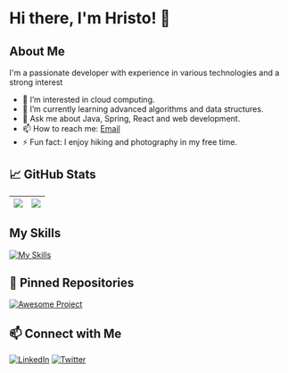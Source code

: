 # Hi there, I'm Hristo! 👋

## About Me

I'm a passionate developer with experience in various technologies and a strong interest
- 👀 I’m interested in cloud computing.
- 🌱 I’m currently learning advanced algorithms and data structures.
- 💬 Ask me about Java, Spring, React and web development.
- 📫 How to reach me: [Email](mailto:hsivov@students.softuni.bg)
- ⚡ Fun fact: I enjoy hiking and photography in my free time.

## 📈 GitHub Stats

| <img src="https://github-readme-stats.vercel.app/api/top-langs/?username=hsivov&layout=compact&hide_border=true&theme=transparent" /> | <img src="https://github-readme-stats.vercel.app/api?username=hsivov&hide_border=true&show_icons=true&theme=transparent" /> |
|---|---|

## My Skills
[![My Skills](https://skillicons.dev/icons?i=git,js,react,html,css,bootstrap,java,spring,maven,gradle,mysql,postgres,docker,aws,azure)](https://skillicons.dev)

## 📌 Pinned Repositories

[![Awesome Project](https://github-readme-stats.vercel.app/api/pin/?username=hsivov&repo=GameStore-MVC)](https://github.com/hsivov/GameStore-MVC)

## 📫 Connect with Me

[![LinkedIn](https://img.shields.io/badge/LinkedIn-0A66C2?style=for-the-badge&logo=linkedin&logoColor=white)](https://www.linkedin.com/in/yourprofile)
[![Twitter](https://img.shields.io/badge/Twitter-1DA1F2?style=for-the-badge&logo=twitter&logoColor=white)](https://twitter.com/yourprofile)
  
<!---
hsivov/hsivov is a ✨ special ✨ repository because its `README.md` (this file) appears on your GitHub profile.
You can click the Preview link to take a look at your changes.
--->
